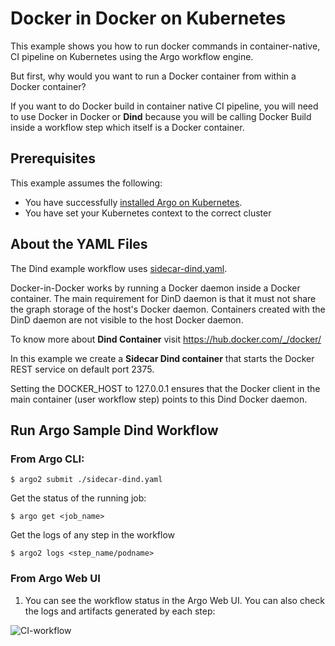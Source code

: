 # Docker in Docker on Kubernetes

This example shows you how to run docker commands in container-native, CI pipeline on Kubernetes using the Argo workflow engine. 

But first, why would you want to run a Docker container from within a Docker container?

If you want to do Docker build in container native CI pipeline, you will need to use Docker in Docker or **Dind** because you will be calling Docker Build inside a workflow step which itself is a Docker container.


## Prerequisites
This example assumes the following:

* You have successfully [installed Argo on Kubernetes](https://applatix.com/open-source/argo/get-started/installation).
* You have set your Kubernetes context to the correct cluster


## About the YAML Files

The Dind example workflow uses [sidecar-dind.yaml](https://github.com/argoproj/argo/blob/master/examples/sidecar-dind.yaml).

Docker-in-Docker works by running a Docker daemon inside a Docker container. The main requirement for DinD daemon is that it must not share the graph storage of the host's Docker daemon. Containers created with the DinD daemon are not visible to the host Docker daemon. 

To know more about **Dind Container** visit https://hub.docker.com/_/docker/

In this example we create a **Sidecar Dind container** that starts the Docker REST service on default port 2375.

Setting the DOCKER_HOST to 127.0.0.1 ensures that the Docker client in the main container (user workflow step) points to this Dind Docker daemon.


## Run Argo Sample Dind Workflow

### From Argo CLI:

```
$ argo2 submit ./sidecar-dind.yaml

```
Get the status of the running job:


```
$ argo get <job_name>

```

Get the logs of any step in the workflow

```
$ argo2 logs <step_name/podname>

```

### From Argo Web UI
1. You can see the workflow status in the Argo Web UI. You can also check the logs and artifacts generated by each step:

 ![CI-workflow](../..//images/ciworkflow.png)

